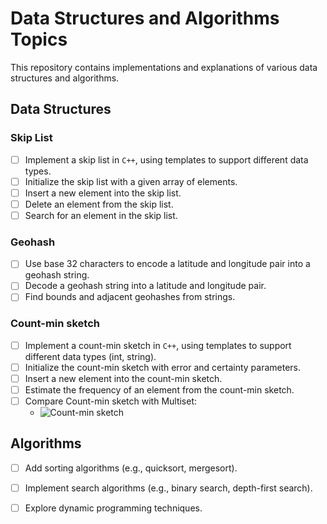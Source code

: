 
# Data Structures and Algorithms Topics

This repository contains implementations and explanations of various data structures and algorithms.

## Data Structures

### Skip List

- [ ] Implement a skip list in `C++`, using templates to support different data types.
- [ ] Initialize the skip list with a given array of elements.
- [ ] Insert a new element into the skip list.
- [ ] Delete an element from the skip list.
- [ ] Search for an element in the skip list.

### Geohash

- [ ] Use base 32 characters to encode a latitude and longitude pair into a geohash string.
- [ ] Decode a geohash string into a latitude and longitude pair.
- [ ] Find bounds and adjacent geohashes from strings.

### Count-min sketch

- [ ] Implement a count-min sketch in `C++`, using templates to support different data types (int, string).
- [ ] Initialize the count-min sketch with error and certainty parameters.
- [ ] Insert a new element into the count-min sketch.
- [ ] Estimate the frequency of an element from the count-min sketch.
- [ ] Compare Count-min sketch with Multiset: 
  - ![Count-min sketch](./docs/count-min-sketch.png)

## Algorithms

- [ ] Add sorting algorithms (e.g., quicksort, mergesort).
- [ ] Implement search algorithms (e.g., binary search, depth-first search).
- [ ] Explore dynamic programming techniques.
      

